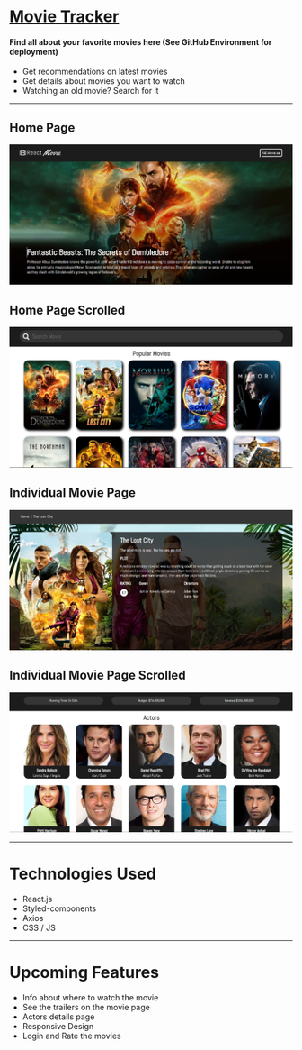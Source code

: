 # [Movie Tracker](https://tushar-gupta27.github.io/Natours-Site/)

#### Find all about your favorite movies here (See GitHub Environment for deployment)

* Get recommendations on latest movies
* Get details about movies you want to watch
* Watching an old movie? Search for it

*****************************
## Home Page
![MovieTrackerImage](./images/appSS.png)
## Home Page Scrolled
![MovieTrackerImage](./images/appSS2.png)
## Individual Movie Page
![MovieTrackerImage](./images/appSS3.png)
## Individual Movie Page Scrolled
![MovieTrackerImage](./images/appSS4.png)

*******************************
# Technologies Used
* React.js
* Styled-components
* Axios
* CSS / JS

*************************** 
# Upcoming Features
* Info about where to watch the movie
* See the trailers on the movie page
* Actors details page
* Responsive Design
* Login and Rate the movies
